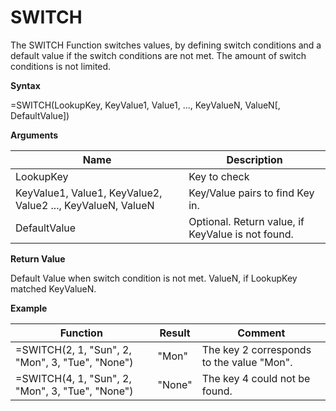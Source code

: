 # SWITCH

The SWITCH Function switches values, by defining switch conditions and a
default value if the switch conditions are not met. The amount of switch
conditions is not limited.

**Syntax**

=SWITCH(LookupKey, KeyValue1, Value1, ..., KeyValueN, ValueN\[,
DefaultValue\])

**Arguments**

| Name                                                        | Description                                       |
|-------------------------------------------------------------|---------------------------------------------------|
| LookupKey                                                   | Key to check                                      |
| KeyValue1, Value1, KeyValue2, Value2 ..., KeyValueN, ValueN | Key/Value pairs to find Key in.                   |
| DefaultValue                                                | Optional. Return value, if KeyValue is not found. |

**Return Value**

Default Value when switch condition is not met. ValueN, if LookupKey
matched KeyValueN.

**Example**

| Function                                         | Result | Comment                                   |
|--------------------------------------------------|--------|-------------------------------------------|
| =SWITCH(2, 1, "Sun", 2, "Mon", 3, "Tue", "None") | "Mon"  | The key 2 corresponds to the value "Mon". |
| =SWITCH(4, 1, "Sun", 2, "Mon", 3, "Tue", "None") | "None" | The key 4 could not be found.             |
